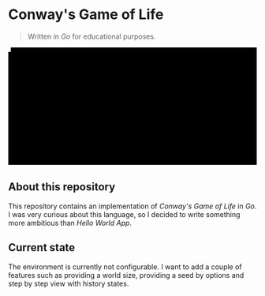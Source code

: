 Conway's Game of Life
===================================

> Written in *Go* for educational purposes.

![Working app](play.gif)

## About this repository

This repository contains an implementation of *Conway's Game of Life* in *Go*. I was very curious about this language, so I decided to write something more ambitious than *Hello World App*.

## Current state

The environment is currently not configurable. I want to add a couple of features such as providing a world size, providing a seed by options and step by step view with history states.
